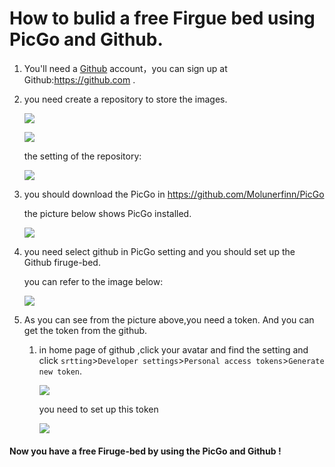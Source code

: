 # How to bulid a free Firgue bed using PicGo and Github.



1. You'll need a [Github](https://github.com/) account，you can sign up at Github:<https://github.com> .

2. you need create a repository to store the images.

   <img src="https://cdn.jsdelivr.net/gh/Sophon3/Figure-bed/images2021/2021202110102141732.png"  />

   ![](https://cdn.jsdelivr.net/gh/Sophon3/Figure-bed/images2021/2021202110102143066.png)

   the setting of the repository:

   ![](https://cdn.jsdelivr.net/gh/Sophon3/Figure-bed/images2021/2021202110102150732.png)

3. you should download the PicGo in <https://github.com/Molunerfinn/PicGo>

   the picture below shows PicGo installed.

   ![](https://cdn.jsdelivr.net/gh/Sophon3/Figure-bed/images2021/2021202110102156271.png)

4. you need select github in PicGo setting and you should set up the Github firuge-bed.

   you can refer to the image below:

   ![](https://cdn.jsdelivr.net/gh/Sophon3/Figure-bed/images2021/2021202110102200737.png)

5. As you can see from the picture above,you need a token. And you can get the token from the github.

   1. in home page of github ,click your avatar and find the setting and click `srtting`>`Developer settings`>`Personal access tokens`>`Generate new token`.

      ![](https://cdn.jsdelivr.net/gh/Sophon3/Figure-bed/images2021/2021202110102222729.png)

      you need to set up this token
   
      ![                                                                                                                                                                                                                                                                                                                                                                                                                                                                                                                                                                                                                                                                                                                                                                                                                                                                                                                                                                                                                                                                                                                                                                                                                                                                                                                                                                                                                                                                                                                               ](https://cdn.jsdelivr.net/gh/Sophon3/Figure-bed/images2021/2021202110102230532.png)



#### Now you have a free Firuge-bed by using the PicGo and Github !

